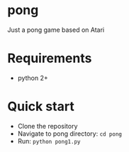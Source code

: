 # pong

Just a pong game based on Atari

# Requirements

* python 2+

# Quick start

* Clone the repository
* Navigate to pong directory: ```cd pong```
* Run: ```python pong1.py```
